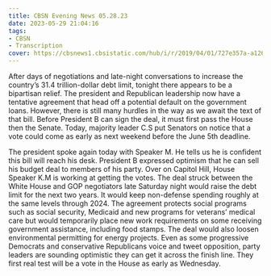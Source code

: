 ```yaml
---
title: CBSN Evening News 05.28.23
date: 2023-05-29 21:04:16
tags:
- CBSN
- Transcription
cover: https://cbsnews1.cbsistatic.com/hub/i/r/2019/04/01/727e357a-a126-4138-a2c5-4d3222669d57/thumbnail/640x360/3ff2761028dc5c65cc4f07acd54bcd5c/cbsn2-logo-1920x1080.jpg
---
```

After days of negotiations and late-night conversations to increase the country’s 31.4 trillion-dollar debt limit, tonight there appears to be a bipartisan relief. The president and Republican leadership now have a tentative agreement that head off a potential default on the government loans. However, there is still many hurdles in the way as we await the text of that bill. Before President B can sign the deal, it must first pass the House then the Senate. Today, majority leader C.S put Senators on notice that a vote could come as early as next weekend before the June 5th deadline. 

The president spoke again today with Speaker M. He tells us he is confident this bill will reach his desk. President B expressed optimism that he can sell his budget deal to members of his party. Over on Capitol Hill, House Speaker K.M is working at getting the votes. The deal struck between the White House and GOP negotiators late Saturday night would raise the debt limit for the next two years. It would keep non-defense spending roughly at the same levels through 2024. The agreement protects social programs such as social security, Medicaid and new programs for veterans’ medical care but would temporarily place new work requirements on some receiving government assistance, including food stamps. The deal would also loosen environmental permitting for energy projects. Even as some progressive Democrats and conservative Republicans voice and tweet opposition, party leaders are sounding optimistic they can get it across the finish line. They first real test will be a vote in the House as early as Wednesday. 
